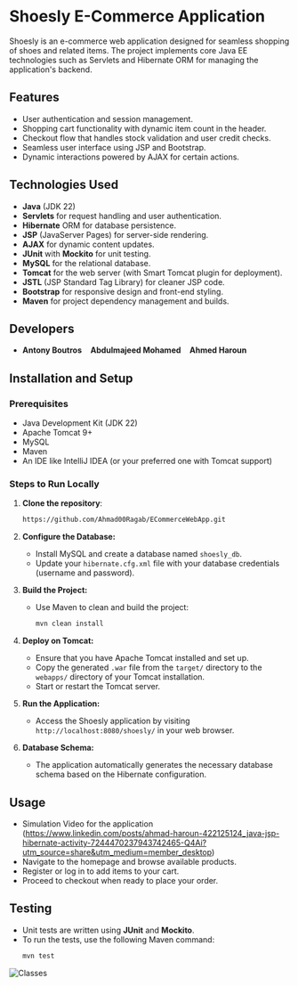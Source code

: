 # Shoesly E-Commerce Application

Shoesly is an e-commerce web application designed for seamless shopping of shoes and related items. The project implements core Java EE technologies such as Servlets and Hibernate ORM for managing the application's backend.

## Features
- User authentication and session management.
- Shopping cart functionality with dynamic item count in the header.
- Checkout flow that handles stock validation and user credit checks.
- Seamless user interface using JSP and Bootstrap.
- Dynamic interactions powered by AJAX for certain actions.

## Technologies Used
- **Java** (JDK 22)
- **Servlets** for request handling and user authentication.
- **Hibernate** ORM for database persistence.
- **JSP** (JavaServer Pages) for server-side rendering.
- **AJAX** for dynamic content updates.
- **JUnit** with **Mockito** for unit testing.
- **MySQL** for the relational database.
- **Tomcat** for the web server (with Smart Tomcat plugin for deployment).
- **JSTL** (JSP Standard Tag Library) for cleaner JSP code.
- **Bootstrap** for responsive design and front-end styling.
- **Maven** for project dependency management and builds.

## Developers
- **Antony Boutros**&nbsp;&nbsp;&nbsp;&nbsp;**Abdulmajeed Mohamed**&nbsp;&nbsp;&nbsp;&nbsp;**Ahmed Haroun**


## Installation and Setup

### Prerequisites
- Java Development Kit (JDK 22)
- Apache Tomcat 9+
- MySQL
- Maven
- An IDE like IntelliJ IDEA (or your preferred one with Tomcat support)

### Steps to Run Locally

1. **Clone the repository**:
   ```bash
   https://github.com/Ahmad00Ragab/ECommerceWebApp.git
2. **Configure the Database:**
   - Install MySQL and create a database named `shoesly_db`.
   - Update your `hibernate.cfg.xml` file with your database credentials (username and password).

3. **Build the Project:**
   - Use Maven to clean and build the project:
     ```bash
     mvn clean install
     ```

4. **Deploy on Tomcat:**
   - Ensure that you have Apache Tomcat installed and set up.
   - Copy the generated `.war` file from the `target/` directory to the `webapps/` directory of your Tomcat installation.
   - Start or restart the Tomcat server.

5. **Run the Application:**
   - Access the Shoesly application by visiting `http://localhost:8080/shoesly/` in your web browser.

6. **Database Schema:**
   - The application automatically generates the necessary database schema based on the Hibernate configuration.

## Usage
- Simulation Video for the application (https://www.linkedin.com/posts/ahmad-haroun-422125124_java-jsp-hibernate-activity-7244470237943742465-Q4Ai?utm_source=share&utm_medium=member_desktop)
- Navigate to the homepage and browse available products.
- Register or log in to add items to your cart.
- Proceed to checkout when ready to place your order.

## Testing

- Unit tests are written using **JUnit** and **Mockito**.
- To run the tests, use the following Maven command:
   ```bash
   mvn test


![Classes](https://github.com/user-attachments/assets/8ef0a6cd-4f85-4a34-9330-19ac3dca7aae)
